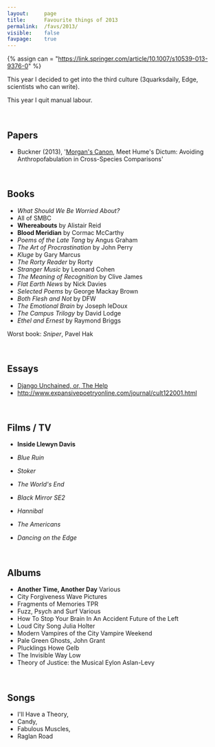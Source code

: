 ```yaml
---
layout:     page
title:      Favourite things of 2013
permalink:  /favs/2013/
visible:    false
favpage:	true
---
```


{%	assign can = "https://link.springer.com/article/10.1007/s10539-013-9376-0"		%}


This year I decided to get into the third culture (3quarksdaily, Edge, scientists who can write).

This year I quit manual labour.

<br>


## Papers

* Buckner (2013), '<a href="{{can}}">Morgan's Canon</a>, Meet Hume's Dictum: Avoiding Anthropofabulation in Cross-Species Comparisons'

<br>

## Books

* _What Should We Be Worried About?_
* All of SMBC
* **Whereabouts** by Alistair Reid
* **Blood Meridian** by Cormac McCarthy
* _Poems of the Late Tang_ by Angus Graham
* _The Art of Procrastination_ by John Perry
* _Kluge_ by Gary Marcus
* _The Rorty Reader_ by Rorty
* _Stranger Music_ by Leonard Cohen
* _The Meaning of Recognition_ by Clive James
* _Flat Earth News_ by Nick Davies
* _Selected Poems_ by George Mackay Brown
* _Both Flesh and Not_ by DFW
* _The Emotional Brain_ by Joseph leDoux
* _The Campus Trilogy_ by David Lodge
* _Ethel and Ernest_ by Raymond Briggs

Worst book: _Sniper_, Pavel Hak

<br>

## Essays

* [Django Unchained, or, The Help](https://nonsite.org/django-unchained-or-the-help-how-cultural-politics-is-worse-than-no-politics-at-all-and-why/)
* http://www.expansivepoetryonline.com/journal/cult122001.html

<br>

## Films / TV

* **Inside Llewyn Davis**
* _Blue Ruin_
* _Stoker_
* _The World's End_

* _Black Mirror SE2_
* _Hannibal_
* _The Americans_
* _Dancing on the Edge_

<br>

## Albums

* **Another Time, Another Day**	Various
* City Forgiveness	Wave Pictures
* Fragments of Memories 	TPR
* Fuzz, Psych and Surf	Various
* How To Stop Your Brain In An Accident	Future of the Left
* Loud City Song	Julia Holter
* Modern Vampires of the City	Vampire Weekend
* Pale Green Ghosts,	John Grant
* Plucklings	Howe Gelb
* The Invisible Way	Low
* Theory of Justice: the Musical	Eylon Aslan-Levy

<br>

## Songs

* I'll Have a Theory, 
* Candy, 
* Fabulous Muscles, 
* Raglan Road